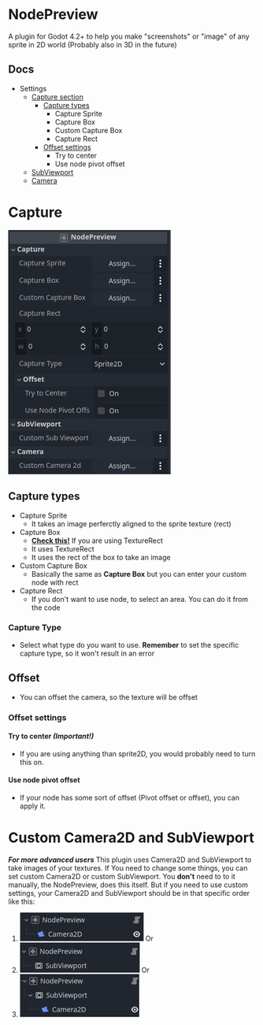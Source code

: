 # NodePreview
 A plugin for Godot 4.2+ to help you make "screenshots" or "image" of any sprite in 2D world
(Probably also in 3D in the future)

## Docs
- Settings
    - [Capture section](#Capture)
        - [Capture types](#Capture-types)
            - Capture Sprite
            - Capture Box
            - Custom Capture Box
            - Capture Rect
        - [Offset settings](#offset-settings)
            - Try to center
            - Use node pivot offset
    - [SubViewport](#custom-camera2d-and-subviewport)
    - [Camera](#custom-camera2d-and-subviewport)


# Capture
![NodePreview settings](docs_images/full_view.png)

## Capture types
- Capture Sprite
    - It takes an image perferctly aligned to the sprite texture (rect)
- Capture Box
    - [**Check this!**](#try-to-center-important) If you are using TextureRect
    - It uses TextureRect
    - It uses the rect of the box to take an image
- Custom Capture Box
    - Basically the same as **Capture Box** but you can enter your custom node with rect
- Capture Rect
    - If you don't want to use node, to select an area. You can do it from the code

### Capture Type
- Select what type do you want to use. **Remember** to set the specific capture type, so it won't result in an error

## Offset
- You can offset the camera, so the texture will be offset

### Offset settings

#### Try to center ***(Important!)***
- If you are using anything than sprite2D, you would probably need to turn this on.

#### Use node pivot offset
- If your node has some sort of offset (Pivot offset or offset), you can apply it.

# Custom Camera2D and SubViewport 
***For more advanced users***
This plugin uses Camera2D and SubViewport to take images of your textures. If
You need to change some things, you can set custom Camera2D or custom SubViewport. You **don't**
need to to it manually, the NodePreview, does this itself. But if you need to use custom settings,
your Camera2D and SubViewport should be in that specific order like this:
1. ![](docs_images/only_camera.png)
Or
2. ![](docs_images/only_subviewport.png)
Or
3. ![](docs_images/both.png)